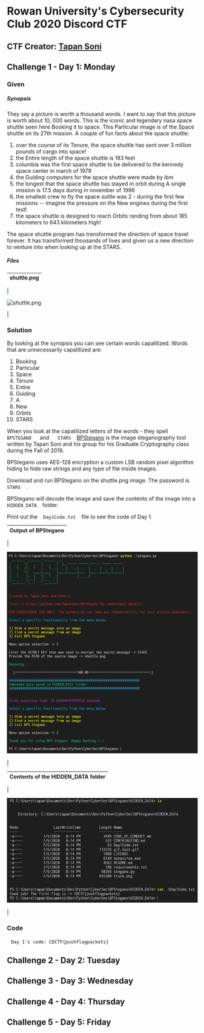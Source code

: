 # Rowan University's Cybersecurity Club 2020 Discord CTF

## CTF Creator: [Tapan Soni](https://github.com/TapanSoni)

## Challenge 1 - Day 1: Monday

### Given

##### Synopsis

They say a picture is worth a thousand words. I want to say that this picture is worth about 10, 000 words. This is the iconic and legendary nasa space shuttle seen here Booking it to space. This Particular image is of the Space shuttle on its 27th mission. A couple of fun facts about the space shuttle:

1) over the course of its Tenure, the space shuttle has sent over 3 million pounds of cargo into space!
2) the Entire length of the space shuttle is 183 feet
3) columbia was the first space shuttle to be delivered to the kennedy space center in march of 1979
4) the Guiding computers for the space shuttle were made by ibm
5) the longest that the space shuttle has stayed in orbit during A single mission is 17.5 days during in november of 1996
6) the smallest crew to fly the space suttle was 2 - during the first few missions -- imagine the pressure on the New engines during the first test!
7) the space shuttle is designed to reach Orbits randing from about 185 kilometers to 643 kilometers high!

The space shuttle program has transformed the direction of space travel forever. It has transformed thousands of lives and given us a new direction to venture into when looking up at the STARS.

##### Files

|shuttle.png|
|-----------|
|

![shuttle.png](Files/shuttle.png)

|

### Solution

By looking at the synopsis you can see certain words capatilized. Words that are unnecessarily capatilized are:

01. Booking
02. Particular
03. Space
04. Tenure
05. Entire
06. Guiding
07. A
08. New
09. Orbits
10. STARS

When you look at the capatilized letters of the words - they spell ` `  ` BPSTEGANO `  `  ` and `  `  ` STARS `  ` `
[BPStegano](https://github.com/TapanSoni/BPStegano) is the image steganography tool written by Tapan Soni and his group for his Graduate Cryptography class during the Fall of 2019.

BPStegano uses AES-128 encryption a custom LSB random pixel algorithm hiding to hide raw strings and any type of file inside images.

Download and run BPStegano on the shuttle.png image. The password is ` `  ` STARS `  ` ` .

BPStegano will decode the image and save the contents of the image into a ` `  ` HIDDEN_DATA `  ` ` folder.

Print out the ` `  ` Day1Code.txt `  ` ` file to see the code of Day 1.

|Output of BPStegano|
|-----------|
|

![d1_bps.png](Files/d1_bps.png)

|

|Contents of the HIDDEN_DATA folder|
|-----------|
|

![d1code.png](Files/d1code.png)

|

### Code

` `  ` Day 1's code: CDCTF{pushflagpackets} `  ` `

## Challenge 2 - Day 2: Tuesday

## Challenge 3 - Day 3: Wednesday

## Challenge 4 - Day 4: Thursday

## Challenge 5 - Day 5: Friday
